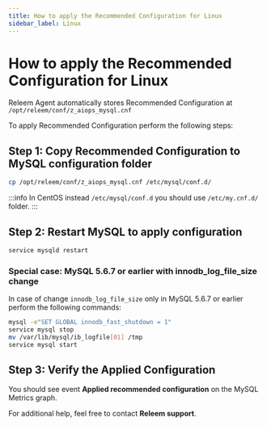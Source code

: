 ```yaml
---
title: How to apply the Recommended Configuration for Linux
sidebar_label: Linux
---
```


# How to apply the Recommended Configuration for Linux

Releem Agent automatically stores Recommended Configuration at `/opt/releem/conf/z_aiops_mysql.cnf`

To apply Recommended Configuration perform the following steps:

## Step 1: Copy Recommended Configuration to MySQL configuration folder

```bash
cp /opt/releem/conf/z_aiops_mysql.cnf /etc/mysql/conf.d/
```

:::info
In CentOS instead `/etc/mysql/conf.d` you should use `/etc/my.cnf.d/` folder.
:::

## Step 2: Restart MySQL to apply configuration

```bash
service mysqld restart
```

### Special case: MySQL 5.6.7 or earlier with innodb_log_file_size change

In case of change `innodb_log_file_size` only in MySQL 5.6.7 or earlier perform the following commands:

```bash
mysql -e"SET GLOBAL innodb_fast_shutdown = 1"
service mysql stop
mv /var/lib/mysql/ib_logfile[01] /tmp
service mysql start
```

## Step 3: Verify the Applied Configuration

You should see event **Applied recommended configuration** on the MySQL Metrics graph.

For additional help, feel free to contact **Releem support**.
